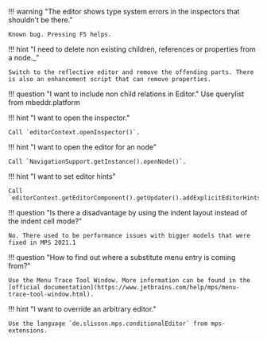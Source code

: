 !!! warning "The editor shows type system errors in the inspectors that shouldn't be there."

    Known bug. Pressing F5 helps.

!!! hint  "I need to delete non existing children, references or properties from a node._"

    Switch to the reflective editor and remove the offending parts. There is also an enhancement script that can remove properties.

!!! question  "I want to include non child relations in Editor."
    Use querylist from mbeddr.platform

!!! hint "I want to open the inspector."

    Call `editorContext.openInspector()`.

!!! hint "I want to open the editor for an node"

    Call `NavigationSupport.getInstance().openNode()`.

!!! hint "I want to set editor hints"

    Call `editorContext.getEditorComponent().getUpdater().addExplicitEditorHintsForNode()`.

!!! question "Is there a disadvantage by using the indent layout instead of the indent cell mode?"

    No. There used to be performance issues with bigger models that were fixed in MPS 2021.1

!!! question "How to find out where a substitute menu entry is coming from?"

    Use the Menu Trace Tool Window. More information can be found in the [official documentation](https://www.jetbrains.com/help/mps/menu-trace-tool-window.html).

!!! hint "I want to override an arbitrary editor."

    Use the language `de.slisson.mps.conditionalEditor` from mps-extensions.
    